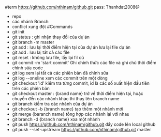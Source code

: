 #term
https://github.com/nthinam/github.git
pass: Thanhdat2008@
- repo
- các nhánh Branch
- conflict xung đột
#Commands
 - git init
 - git status : ghi nhận thay đổi của dự án
 - git branch -m master 
 - git add : lưu lại thời điểm hiện tại của dự án lưu lại file dự án 
- git add .
lưu laị tất cả các file
- git reset : không lưu file, lấy lại fil cũ
- git commit -m 'start commit'
Ghi chính thức các file và ghi chú thời điểm chỉnh sửa code
- git log
xem lại tất cả các phiên bản đã chỉnh sửa
- git log --oneline
xem các commit trên một dòng
- git checkout 'id'
kiểm tra từng commit, id là các số xuất hiện đầu tiên trên các phiên bản
- git checkout master :    {brand name} 
trở về thời điểm hiện tại, hoặc chuyển đến các nhánh khác thi thay tên branch name
- git branch 
kiểm tra các nhánh của dự án
- git checkout -b {branch name}
tạo thêm một nhánh mới
- git merge {baranch name}
tổng hợp các nhánh lại với nhau
- git branch -d {branch name}
xoa một nhánh
- git push https://github.com/nthinam/github.git
đẩy code lên local github
- git push --set-upstream https://github.com/nthinam/github.git master

